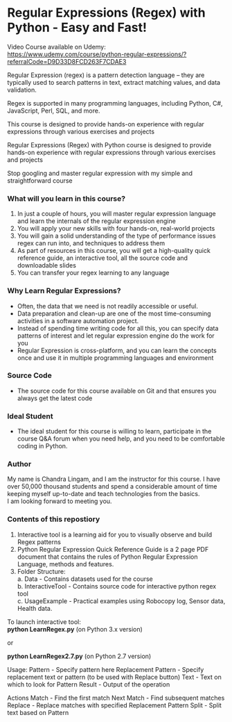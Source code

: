 # Regular Expressions (Regex) with Python - Easy and Fast! 
Video Course available on Udemy:    
https://www.udemy.com/course/python-regular-expressions/?referralCode=D9D33D8FCD263F7CDAE3  

Regular Expression (regex) is a pattern detection language – they are typically used to search patterns in text, extract matching values, and data validation. 

Regex is supported in many programming languages, including Python, C#, JavaScript, Perl, SQL, and more.

This course is designed to provide hands-on experience with regular expressions through various exercises and projects

Regular Expressions (Regex) with Python course is designed to provide hands-on experience with regular expressions through various exercises and projects

Stop googling and master regular expression with my simple and straightforward course

### What will you learn in this course?  
1. In just a couple of hours, you will master regular expression language and learn the internals of the regular expression engine  
2. You will apply your new skills with four hands-on, real-world projects  
3. You will gain a solid understanding of the type of performance issues regex can run into, and techniques to address them  
4. As part of resources in this course, you will get a high-quality quick reference guide, an interactive tool, all the source code and downloadable slides  
5. You can transfer your regex learning to any language  

### Why Learn Regular Expressions?  
* Often, the data that we need is not readily accessible or useful.  
* Data preparation and clean-up are one of the most time-consuming activities in a software automation project.   
* Instead of spending time writing code for all this, you can specify data patterns of interest and let regular expression engine do the work for you  
* Regular Expression is cross-platform, and you can learn the concepts once and use it in multiple programming languages and environment  

### Source Code  
* The source code for this course available on Git and that ensures you always get the latest code  

### Ideal Student  
* The ideal student for this course is willing to learn, participate in the course Q&A forum when you need help, and you need to be comfortable coding in Python.  

### Author  
My name is Chandra Lingam, and I am the instructor for this course.  I have over 50,000 thousand students and spend a considerable amount of time keeping myself up-to-date and teach technologies from the basics.  
I am looking forward to meeting you.  

### Contents of this repostiory
1. Interactive tool is a learning aid for you to visually observe and build Regex patterns    
2. Python Regular Expression Quick Reference Guide is a 2 page PDF document that contains the rules of Python Regular Expression Language, methods and features.  
3. Folder Structure:  
a. Data - Contains datasets used for the course  
b. InteractiveTool - Contains source code for interactive python regex tool  
c. UsageExample - Practical examples using Robocopy log, Sensor data, Health data.  


To launch interactive tool:  
<b>python LearnRegex.py</b>  (on Python 3.x version)  

or  

<b>python LearnRegex2.7.py</b>  (on Python 2.7 version)  

Usage:
Pattern - Specify pattern here
Replacement Pattern - Specify replacement text or pattern (to be used with Replace button)
Text - Text on which to look for Pattern
Result - Output of the operation

Actions
Match - Find the first match
Next Match - Find subsequent matches
Replace - Replace matches with specified Replacement Pattern
Split - Split text based on Pattern
